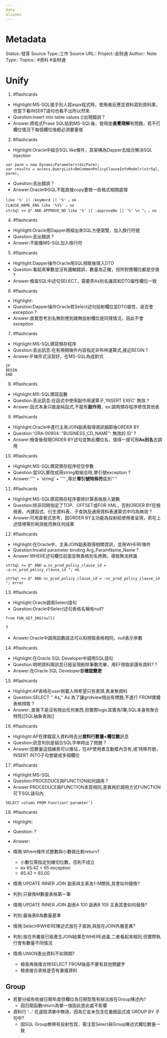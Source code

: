 ```yaml
---
date
aliases
---
```

# Metadata
Status::發芽
Source Type::工作
Source URL::
Project::金財通
Author::
Note Type::
Topics::
#資料 #金財通 
# Unify




1. #flashcards 
- Highlight:MS-SQL接手別人寫aspx程式時，使用者反應並資料寫到資料庫，但當下看INSERT語句也看不出所以然來
- Question:insert into table values ()出現錯誤
?
- Answer:將程式Prase SQL貼到MS-SQL後，發現是**直覺理解**有問題，若不打欄位情況下每個欄位值都必須要塞值

2. #flashcards 
- Highlight:Oracle中組合SQL like條件，其架構為Dapper去組合解決SQL Injection
```
var parm = new DynamicParameters(dicParm);
var results = access.QueryList<DmCommonPolicyClauseInfoModel>(strSql, parm);
```
- Question:丟出錯誤
?
- Answer:Oracle中SQL不能直接copy要做一些格式相關處理
```
like '%' || :keyWord || '%' 。ok 
CLAUSE_NAME_ENG like '%1%' 。no
strSql += @" AND APPROVE_NO like '%' || :approveNo || '%' \n "; 。no
```

4. #flashcards 
- Highlight:Oracle用Dapper將組出來SQL方便瀏覽，加入換行符號
- Question:丟出錯誤
?
- Answer:不能像MS-SQL加入換行符

5. #flashcards 
- Highlight:Dapper操作Oracle用SQL撈取後填入DTO
- Question:看起來筆數並沒有邏輯錯誤，數量為正確，但所對應欄位都是空值
?
- Answer:檢查SQL中述句SELECT，需要弄As別名讓其和DTO屬性欄位一致

6. #flashcards 
- Highlight:
- Question:Dapper操作Oracle若Select述句投射欄位並DTO屬性，是否會exception
?
- Answer:直覺思考別名無對應到跟無投射欄位是同樣情況，因此不會exception

7. #flashcards 
- Highlight:MS-SQL撰寫預存程序
- Question:丟出訊息:在有預期條件內容指定非布林運算式,接近BEGIN
?
- Answer:IF條件式沒寫好，在MS-SQL為成對式
```
IF 
BEGIN
END
```

8. #flashcards 
- Highlight:MS-SQL撰寫函數
- Question:丟出訊息:在函式中使用副作用運算子,'INSERT EXEC' 無效
?
- Answer:函式本身只能是純函式,不能有**副作用**，ex:調用預存程序修改其他表

9. #flashcards 
- Highlight:Oracle中進行主表JOIN副表取得資訊細節後ORDER BY
- Question:'ORA-00904: "BUSINESS_CD_NAME": 無效的 ID'
?
- Answer:檢查後發現ORDER BY述句並無此欄位名，值得一提可用**As別名**去調用

10. #flashcards 
- Highlight:MS-SQL撰寫預存程序挖空參數
- Question:當SQL要改成用string取組合時,單引號exception
?
- Answer:'''' + 'string' + '''' ,等於**單引號特殊符**區別''''


11. #flashcards 
- Highlight:MS-SQL撰寫預存程序要將計算表格放入變數
- Question:除非同時指定了TOP、OFFSET或FOR XML，否則ORDER BY在檢視表、內建函式、衍生資料表、子查詢及通用資料表運算式中均為無效
?
- Answer:可用直覺式思考，因ORDER BY主功能為投射給使用者呈現，若在上述情境等於耗效能而無任何成果

12. #flashcards 
- Highlight:在Oracle中，主表JOIN副表取得相關資訊，並用WHERE條件
- Question:Invalid parameter binding Arg_ParamName_Name
?
- Answer:WHERE述句欄位前面並無表格別名修飾，導致無法辨識
```
strSql += @" AND a.nc_prod_policy_clause_id = :a.nc_prod_policy_clause_id "; ok

strSql += @" AND nc_prod_policy_clause_id = :nc_prod_policy_clause_id "; error
```


13. #flashcards 
- Highlight:Oracle調用Select語句
- Question:Oracle中Select述句表格名稱有null?
```
from FUN_GET_INS(null) 
```
?
- Answer:Oracle中調用函數語法可以和撈取表格相同，null表示參數

14. #flashcards 
- Highlight:在Oracle SQL Developer中調用SQL語句
- Question:明明資料庫訊息已經呈現刪除筆數完畢，用EF撈取卻還有資料?
?
- Answer:在Oracle SQL Developer要**確認變更**

15. #flashcards 
- Highlight:AP表格在user剛載入時希望只有表頭,表身無資料
- Question:SELECT '' As,'' As 為了讓gridview撈出有標題,不進行 FROM實體表格撈取
?
- Answer:.直覺下是沒有撈出任何東西,但實際logic其實為1筆,SQL本身有聚合特性[[SQL抽象查詢]]

16. #flashcards 
- Highlight:AP在建檔寫入資料時丟出**資料行數量<欄位數**訊息
- Question:訊息判別是組合SQL字串時出了問題
?
- Answer:從數量這個線索可以推估，在AP使用者互動框內含有,或'特殊符號，INSERT INTO子句會變成多個欄位

17. #flashcards 
- Highlight:MS-SQL
- Question:PROCEDUCE與FUNCTION如何調用
?
- Answer:PROCEDUCE與FUNCTION本質相同,差異再於調用方式FUNCTION可下SQL語句內
```
SELECT column FROM Function('paramter')  
```

18. #flashcards 
- Highlight:
- Question:
?
- Answer:





- 情境:Where條件式整數與小數做比較return?
  - 小數位需指定到確切位數，否則不成立
  - ex 65.42 < 65 exception
  - 65.42 < 65.00


- 情境:UPDATE INNER JOIN 副表與主表為1-M關係,其會如何替換?
- 判別:只替換M數量表格第一筆

- 情境:UPDATE INNER JOIN 副表A 100 副表B 105 主表其會如何替換?
- 判別:最後表B為數量基準

- 情境:Select中WHERE陳述式放在子查詢,與放在JOIN外層差異?
- 判別:放在外層是已經產生JOIN結果在WHERE過濾,二者看起來相同,但實際執行會有數量不同情況

- 情境:UNION產出資料不如預期?
  - 檢查再做接合時SELECT FROM後面不要有其他關鍵字
  - 檢查接合表格是否有重複資料



## Group
- 若要分組有依據日期年度但欄位為日期型態有辦法放在Group陳述內?
  - 因日期函數return為單一值因此放此處不影響
- 資料行 '...' 在選取清單中無效，因為它並未包含在彙總函式或 GROUP BY 子句中?
  - 因SQL Group無帶有投射性質，需注意Select與Group陳述式欄位數量一致 
